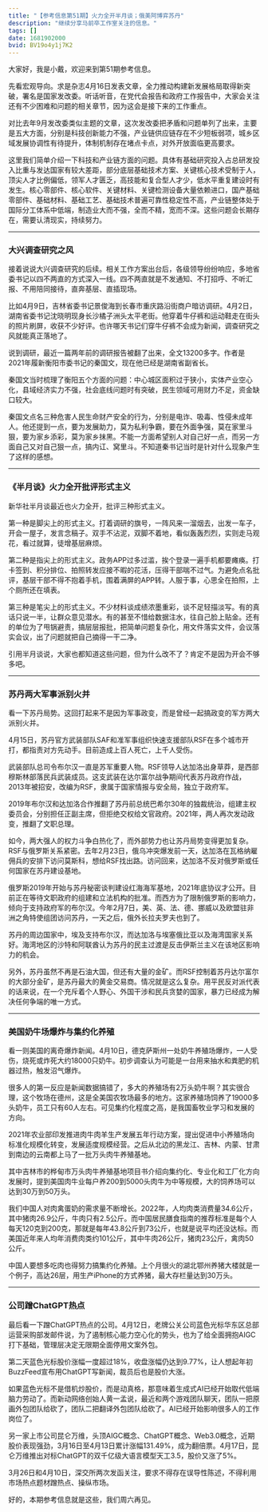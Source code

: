 ```yaml
---
title: "【参考信息第51期】火力全开半月谈；俄美阿博弈苏丹"
description: "继续分享马前卒工作室关注的信息。"
tags: []
date: 1681902000
bvid: BV19o4y1j7K2
---
```

大家好，我是小戴，欢迎来到第51期参考信息。

先看宏观导向。求是杂志4月16日发表文章，全力推动构建新发展格局取得新突破，署名是国家发改委。听话听音，在党代会报告和政府工作报告中，大家会关注还有不少困难和问题的相关章节，因为这会是接下来的工作重点。

对比去年9月发改委类似主题的文章，这次发改委把矛盾和问题单列了出来，主要是五大方面，分别是科技创新能力不强，产业链供应链存在不少短板弱项，城乡区域发展协调性有待提升，体制机制存在堵点卡点，对外开放面临更高要求。

这里我们简单介绍一下科技和产业链方面的问题。具体有基础研究投入占总研发投入比重与发达国家有较大差距，部分底层基础技术方案、关键核心技术受制于人，顶尖人才比例偏低，领军人才匮乏，高技能和复合型人才少，低水平重复建设时有发生。核心零部件、核心软件、关键材料、关键检测设备大量依赖进口，国产基础零部件、基础材料、基础工艺、基础技术普遍可靠性稳定性不高，产业链整体处于国际分工体系中低端，制造业大而不强，全而不精，宽而不深。这些问题会长期存在，需要认清现实，持续努力。

---

### 大兴调查研究之风

接着说说大兴调查研究的后续。相关工作方案出台后，各级领导纷纷响应，多地省委书记以四不两直的方式深入一线。四不两直就是不发通知、不打招呼、不听汇报、不用陪同接待，直奔基层、直插现场。

比如4月9日，吉林省委书记景俊海到长春市重庆路沿街商户暗访调研。4月2日，湖南省委书记沈晓明现身长沙橘子洲头太平老街。他穿着牛仔裤和运动鞋走在街头的照片刷屏，收获不少好评。也许哪天书记们穿牛仔裤不会成为新闻，调查研究之风就能真正落地了。

说到调研，最近一篇两年前的调研报告被翻了出来，全文13200多字。作者是2021年履新衡阳市委书记的秦国文，现在他已经是湖南省副省长。

秦国文当时梳理了衡阳五个方面的问题：中心城区面积过于狭小，实体产业空心化，县域经济实力不强，社会底线问题时有突破，民生领域可用财力不足，资金缺口较大。

秦国文点名三种危害人民生命财产安全的行为，分别是电诈、吸毒、性侵未成年人。他还提到一点，要为发展助力，莫为私利争霸，要在外面争强，莫在家里斗狠，要为家乡添彩，莫为家乡抹黑。不能一方面希望别人对自己好一点，而另一方面自己又对自己狠一点，搞内讧、窝里斗。不知道秦书记当时是针对什么现象产生了这样的感想。

---

### 《半月谈》火力全开批评形式主义

新华社半月谈最近也火力全开，批评三种形式主义。

第一种是脚尖上的形式主义。打着调研的旗号，一阵风来一溜烟去，出发一车子，开会一屋子，发言念稿子。双手不沾泥，双脚不着地，看似轰轰烈烈，实则走马观花，看过就算，徒增基层麻烦。

第二种是指尖上的形式主义。政务APP过多过滥，挨个登录一遍手机都要瘫痪。打卡签到、积分排位、拍照转发应接不暇的花活，压得干部喘不过气。为避免点名批评，基层干部不得不抱着手机，围着满屏的APP转。人服于事，心思全在拍照，上个厕所还在填表。

第三种是笔尖上的形式主义。不少材料谈成绩浓墨重彩，谈不足轻描淡写。有的真话只说一半，让群众意见潜水。有的甚至不惜给数据注水，往自己脸上贴金。还有的单位为了甩锅避责，搞层层报批，把简单问题复杂化，用文件落实文件，会议落实会议，出了问题就把自己摘得一干二净。

引用半月谈说，大家也都知道这些问题，但为什么改不了？肯定不是因为开会不够多吧。

---

### 苏丹两大军事派别火并

看一下苏丹局势。这回打起来不是因为军事政变，而是曾经一起搞政变的军方两大派别火并。

4月15日，苏丹官方武装部队SAF和准军事组织快速支援部队RSF在多个城市开打，都指责对方先动手。目前造成上百人死亡，上千人受伤。

武装部队总司令布尔汉一直是苏军重要人物。RSF领导人达加洛出身草莽，是西部穆斯林部落民兵武装成员。这支武装在达尔富尔战争期间代表苏丹政府作战，2013年被招安，改编为RSF，隶属于国家情报与安全局，独立于政府军。

2019年布尔汉和达加洛合作推翻了苏丹前总统巴希尔30年的独裁统治，组建主权委员会，分别担任正副主席，但拒绝交权给文官政府。2021年，两人再次发动政变，推翻了文职总理。

如今，两大强人的权力斗争白热化了，而外部势力也让苏丹局势变得更加复杂。RSF与俄罗斯关系紧密。去年2月23日，俄乌冲突爆发前一天，达加洛在瓦格纳雇佣兵的安排下访问莫斯科，想给RSF找出路。访问回来，达加洛不反对俄罗斯或任何国家在苏丹建设基地。

俄罗斯2019年开始与苏丹秘密谈判建设红海海军基地，2021年底协议才公开。目前正在等待文职政府的组建和立法机构的批准。而西方为了限制俄罗斯的影响力，倾向于支持政府军的布尔汉。今年2月7日，美、英、法、德、挪威以及欧盟驻非洲之角特使组团访问苏丹，一天之后，俄外长拉夫罗夫也到了。

苏丹的周边国家中，埃及支持布尔汉，而达加洛与埃塞俄比亚以及海湾国家关系好。海湾地区的沙特和阿联酋认为苏丹的民主过渡是反击伊斯兰主义在该地区影响力的机会。

另外，苏丹虽然不再是石油大国，但还有大量的金矿。而RSF控制着苏丹达尔富尔的大部分金矿，是苏丹最大的黄金交易商。情况就是这么复杂。用平民反对派代表的话来说，在一个充斥着个人野心、外国干涉和民兵贪婪的国家，暴力已经成为解决任何争端的唯一方式。

---

### 美国奶牛场爆炸与集约化养殖

看一则美国的离奇爆炸新闻。4月10日，德克萨斯州一处奶牛养殖场爆炸，一人受伤，烧死或炸死大约18000只奶牛。初步调查认为可能是一台用来抽水和粪肥的机器过热，触发沼气爆炸。

很多人的第一反应是新闻数据搞错了，多大的养殖场有2万头奶牛啊？其实很合理，这个牧场在德州，这是全美国农牧场最多的地方。这家养殖场饲养了19000多头奶牛，员工只有60人左右。可见集约化程度之高，是我国畜牧业学习和发展的方向。

2021年农业部印发推进肉牛肉羊生产发展五年行动方案，提出促进中小养殖场向标准化规模化转变，发展适度规模经营。之后从北边的黑龙江、吉林、内蒙、甘肃到南边的云南都上马了一批万头肉牛养殖基地。

其中吉林市的桦甸市万头肉牛养殖基地项目书介绍向集约化、专业化和工厂化方向发展时，提到美国肉牛业每户养200到5000头肉牛为中等规模，大的饲养场可以达到30万到50万头。

我们中国人对肉禽蛋奶的需求量不断增长。2022年，人均肉类消费量34.6公斤，其中猪肉26.9公斤，牛肉只有2.5公斤。而中国居民膳食指南的推荐标准是每个人每天120克到200克，那就是每年43.8公斤到73公斤，也就是说平均还没达标。而美国近年来人均年消费肉类约101公斤，其中牛肉26公斤，猪肉23公斤，禽肉50公斤。

中国人要想多吃肉也得努力搞集约化养殖。上个月很火的湖北鄂州养猪大楼就是一个例子，高达26层，用生产iPhone的方式养猪，最大存栏量达到30万头。

---

### 公司蹭ChatGPT热点

最后看一下蹭ChatGPT热点的公司。4月12日，老牌公关公司蓝色光标华东区总部运营采购部发邮件说，为了遏制核心能力空心化的势头，也为了给全面拥抱AIGC打下基础，管理层决定无限期全面停用文案外包。

第二天蓝色光标股价涨幅一度超过18%，收盘涨幅仍达到9.77%，让人想起年初BuzzFeed宣布用ChatGPT写新闻，裁员后也是股价大涨。

如果蓝色光标不是借机炒股价，而是动真格，那意味着生成式AI已经开始取代低端脑力劳动了。而新动网络创始人黄一孟说，最近和两个游戏团队聊天，团队一把原画外包团队给砍了，团队二把翻译外包团队给砍了。AI已经开始影响很多人的工作岗位了。

另一家上市公司昆仑万维，头顶AIGC概念、ChatGPT概念、Web3.0概念，近期股价表现强劲，3月16日至4月13日累计涨幅131.49%，成为翻倍票。4月17日，昆仑万维推出对标ChatGPT的双千亿级大语言模型天工3.5，股价又涨了5%。

3月26日和4月10日，深交所两次发函关注，要求不得存在误导性陈述，不得利用市场热点题材蹭热点、操纵市场。

好的，本期参考信息就是这些，我们周六再见。

